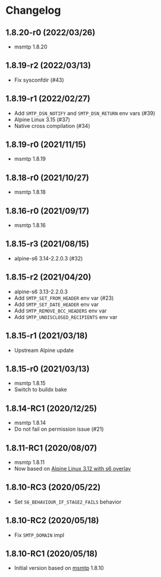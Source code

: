 # Changelog

## 1.8.20-r0 (2022/03/26)

* msmtp 1.8.20

## 1.8.19-r2 (2022/03/13)

* Fix sysconfdir (#43)

## 1.8.19-r1 (2022/02/27)

* Add `SMTP_DSN_NOTIFY` and `SMTP_DSN_RETURN` env vars (#39)
* Alpine Linux 3.15 (#37)
* Native cross compilation (#34)

## 1.8.19-r0 (2021/11/15)

* msmtp 1.8.19

## 1.8.18-r0 (2021/10/27)

* msmtp 1.8.18

## 1.8.16-r0 (2021/09/17)

* msmtp 1.8.16

## 1.8.15-r3 (2021/08/15)

* alpine-s6 3.14-2.2.0.3 (#32)

## 1.8.15-r2 (2021/04/20)

* alpine-s6 3.13-2.2.0.3
* Add `SMTP_SET_FROM_HEADER` env var (#23)
* Add `SMTP_SET_DATE_HEADER` env var
* Add `SMTP_REMOVE_BCC_HEADERS` env var
* Add `SMTP_UNDISCLOSED_RECIPIENTS` env var

## 1.8.15-r1 (2021/03/18)

* Upstream Alpine update

## 1.8.15-r0 (2021/03/13)

* msmtp 1.8.15
* Switch to buildx bake

## 1.8.14-RC1 (2020/12/25)

* msmtp 1.8.14
* Do not fail on permission issue (#21)

## 1.8.11-RC1 (2020/08/07)

* msmtp 1.8.11
* Now based on [Alpine Linux 3.12 with s6 overlay](https://github.com/crazy-max/docker-alpine-s6/)

## 1.8.10-RC3 (2020/05/22)

* Set `S6_BEHAVIOUR_IF_STAGE2_FAILS` behavior

## 1.8.10-RC2 (2020/05/18)

* Fix `SMTP_DOMAIN` impl

## 1.8.10-RC1 (2020/05/18)

* Initial version based on [msmtp](https://marlam.de/msmtp/) 1.8.10
